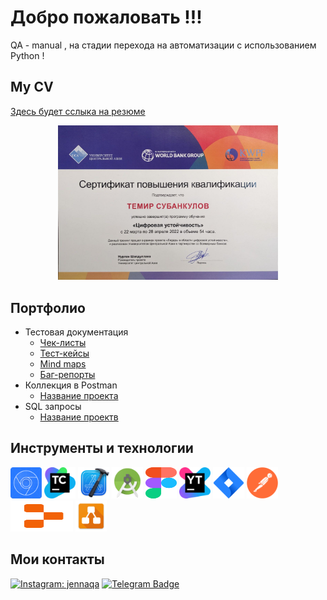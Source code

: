
# Добро пожаловать !!! 

<div align="center">

  
</div>

QA - manual , на стадии перехода на автоматизации с использованием Python !

## My CV 
[Здесь будет сслыка на резюме](https://ссылочку_сюда)
<p align="center">
<img src="https://github.com/trentislop/trentislop/blob/main/file/img/sert_2.jpg"  width="70%" /> 
</p> 




## Портфолио 
- Тестовая документация
  -  [Чек-листы](https://ссылочку_сюда)
  -  [Тест-кейсы](https://ссылочку_сюда)
  -  [Mind maps](https://ссылочку_сюда)
  -  [Баг-репорты](https://ссылочку_сюда)
- Коллекция в Postman 
  -  [Название проекта](https://ссылочку_сюда)
- SQL запросы 
  -  [Название проектв](https://ссылочку_сюда)
  

## Инструменты и технологии


<p align="left">

<img src="https://github.com/trentislop/trentislop/blob/main/file/icons/2.png" alt="Firebase" width="50" height="50" /> 

<img src="https://github.com/qajenna/qajenna/blob/main/icons/TeamCity.png" alt="Teamcity" width="50" height="50" />

<img src="https://github.com/qajenna/qajenna/blob/main/icons/Xcode.png" alt="Xcode" width="50" height="50" />
</a> 

<img src="https://github.com/qajenna/qajenna/blob/main/icons/Android%20Studio.png" alt="Android Studio" width="50" height="50" />
</a>

<img src="https://github.com/qajenna/qajenna/blob/main/icons/Figma.svg" alt="Figma" width="50" height="50" /> 
</a>
<img src="https://github.com/trentislop/trentislop/blob/main/file/icons/4.png" alt="Zeplin" width="50" height="50" /> 
</a>

<img src="https://github.com/qajenna/qajenna/blob/main/icons/Jira.png" alt="Jira" width="50" height="50" />
</a>

<img src="https://github.com/qajenna/qajenna/blob/main/icons/Postman.png" alt="Postman" width="50" height="50" />
</a>
</a>

<img src="https://github.com/trentislop/trentislop/blob/main/file/icons/5.png" alt="Localizely" width="100" height="50" />
</a>

<img src="https://github.com/trentislop/trentislop/blob/main/file/icons/6.png" alt="DBeaver" width="50" height="50" />
</a>
</p>

## Мои контакты

[![Instagram: jennaqa](https://img.shields.io/badge/-Instagram-e4405f?style=flat-square&logo=Instagram&logoColor=white)](https://instagram.com/mnbvcxz_0717/)
[![Telegram Badge](https://img.shields.io/badge/-Telegram-0088cc?style=flat-square&logo=Telegram&logoColor=white)](https://t.me/trentislop)
